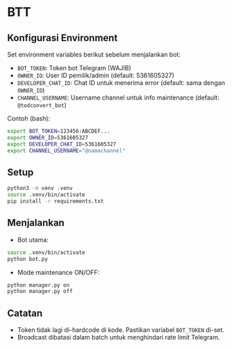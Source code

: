 # BTT

## Konfigurasi Environment
Set environment variables berikut sebelum menjalankan bot:

- `BOT_TOKEN`: Token bot Telegram (WAJIB)
- `OWNER_ID`: User ID pemilik/admin (default: 5361605327)
- `DEVELOPER_CHAT_ID`: Chat ID untuk menerima error (default: sama dengan `OWNER_ID`)
- `CHANNEL_USERNAME`: Username channel untuk info maintenance (default: `@todconvert_bot`)

Contoh (bash):
```bash
export BOT_TOKEN=123456:ABCDEF...
export OWNER_ID=5361605327
export DEVELOPER_CHAT_ID=5361605327
export CHANNEL_USERNAME="@namachannel"
```

## Setup
```bash
python3 -m venv .venv
source .venv/bin/activate
pip install -r requirements.txt
```

## Menjalankan
- Bot utama:
```bash
source .venv/bin/activate
python bot.py
```
- Mode maintenance ON/OFF:
```bash
python manager.py on
python manager.py off
```

## Catatan
- Token tidak lagi di-hardcode di kode. Pastikan variabel `BOT_TOKEN` di-set.
- Broadcast dibatasi dalam batch untuk menghindari rate limit Telegram.